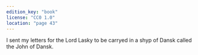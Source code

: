 ```yaml
---
edition_key: "book"
license: "CC0 1.0"
location: "page 43"
---
```

I sent my letters for the
Lord Lasky to be carryed in a shyp of Dansk called the John of
Dansk.
